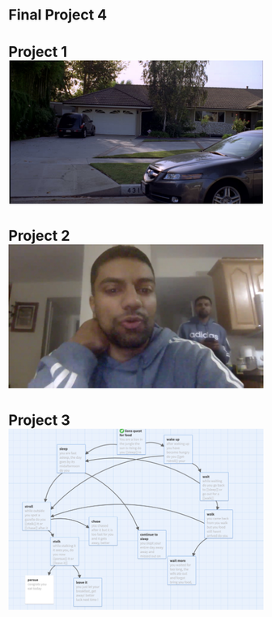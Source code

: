 # Final Project 4
<body>
<h1>Project 1
<img src="ss1.jpeg">
<h1>Project 2
<body><img src="ss2.jpeg"></body>
<h1>Project 3
<body><img src="ss3.jpeg"></body>

